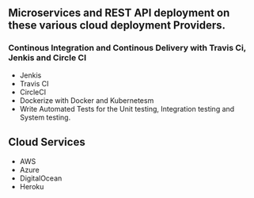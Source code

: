 ## Microservices and REST API deployment on these various cloud deployment Providers.

### Continous Integration and Continous Delivery with Travis Ci, Jenkis and Circle CI

- Jenkis
- Travis CI
- CircleCI
- Dockerize with Docker and Kubernetesm
- Write Automated Tests for the Unit testing, Integration testing and System testing.

## Cloud Services

- AWS
- Azure
- DigitalOcean
- Heroku

